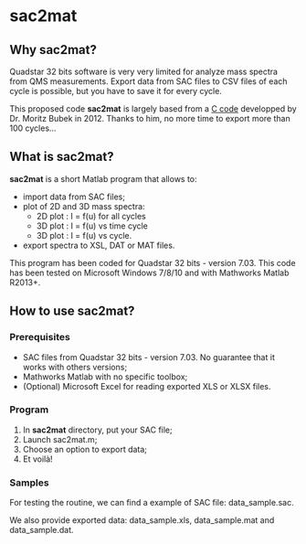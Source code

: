 # sac2mat

## Why sac2mat?

Quadstar 32 bits software is very very limited for analyze mass spectra from QMS measurements.
Export data from SAC files to CSV files of each cycle is possible, but you have to save it for every cycle.

This proposed code **sac2mat** is largely based from a [C code](http://www.bubek.org/physics/sac2dat.php?lang=en) developped by Dr. Moritz Bubek in 2012.
Thanks to him, no more time to export more than 100 cycles...

## What is sac2mat?

 **sac2mat** is a short Matlab program that allows to:

* import data from SAC files;
* plot of 2D and 3D mass spectra:
    * 2D plot : I = f(u) for all cycles
    * 3D plot : I = f(u) vs time cycle
    * 3D plot : I = f(u) vs cycle.
* export spectra to XSL, DAT or MAT files.

This program has been coded for Quadstar 32 bits - version 7.03.
This code has been tested on Microsoft Windows 7/8/10 and with Mathworks Matlab R2013+.

## How to use sac2mat?
### Prerequisites

* SAC files from Quadstar 32 bits - version 7.03. No guarantee that it works with others versions;
* Mathworks Matlab with no specific toolbox;
* (Optional) Microsoft Excel for reading exported XLS or XLSX files.

### Program

1. In **sac2mat** directory, put your SAC file;
2. Launch sac2mat.m;
3. Choose an option to export data;
4. Et voilà!

### Samples

For testing the routine, we can find a example of SAC file: data_sample.sac.

We also provide exported data: data_sample.xls, data_sample.mat and data_sample.dat.
